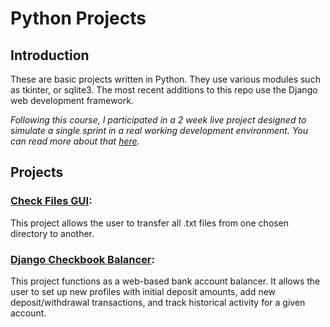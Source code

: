 # Python Projects
## Introduction
These are basic projects written in Python. They use various modules such as tkinter, or sqlite3. The most recent additions to this repo use the Django web development framework.

_Following this course, I participated in a 2 week live project designed to simulate a single sprint in a real working development environment. You can read more about that [here](https://github.com/salxvador/PythonProjects/blob/main/LiveProject.md)._

## Projects

### [Check Files GUI](https://github.com/salxvador/PythonProjects/blob/main/FileTransferSubmission.py):
This project allows the user to transfer all .txt files from one chosen directory to another.

### [Django Checkbook Balancer](https://github.com/salxvador/PythonProjects/tree/main/Django_Checkbook):
This project functions as a web-based bank account balancer. It allows the user to set up new profiles with initial deposit amounts, add new deposit/withdrawal transactions, and track historical activity for a given account.
